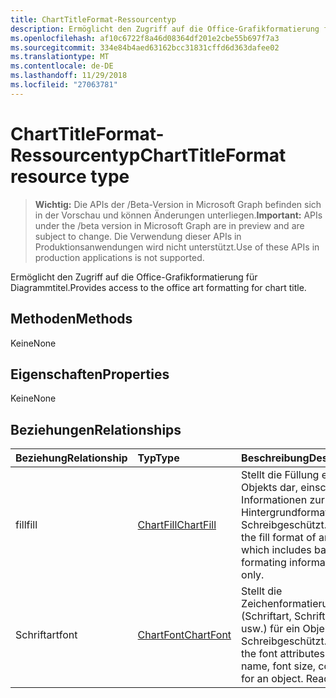 ```yaml
---
title: ChartTitleFormat-Ressourcentyp
description: Ermöglicht den Zugriff auf die Office-Grafikformatierung für Diagrammtitel.
ms.openlocfilehash: af10c6722f8a46d08364df201e2cbe55b697f7a3
ms.sourcegitcommit: 334e84b4aed63162bcc31831cffd6d363dafee02
ms.translationtype: MT
ms.contentlocale: de-DE
ms.lasthandoff: 11/29/2018
ms.locfileid: "27063781"
---
```

# <a name="charttitleformat-resource-type"></a><span data-ttu-id="168c1-103">ChartTitleFormat-Ressourcentyp</span><span class="sxs-lookup"><span data-stu-id="168c1-103">ChartTitleFormat resource type</span></span>

> <span data-ttu-id="168c1-104">**Wichtig:** Die APIs der /Beta-Version in Microsoft Graph befinden sich in der Vorschau und können Änderungen unterliegen.</span><span class="sxs-lookup"><span data-stu-id="168c1-104">**Important:** APIs under the /beta version in Microsoft Graph are in preview and are subject to change.</span></span> <span data-ttu-id="168c1-105">Die Verwendung dieser APIs in Produktionsanwendungen wird nicht unterstützt.</span><span class="sxs-lookup"><span data-stu-id="168c1-105">Use of these APIs in production applications is not supported.</span></span>

<span data-ttu-id="168c1-106">Ermöglicht den Zugriff auf die Office-Grafikformatierung für Diagrammtitel.</span><span class="sxs-lookup"><span data-stu-id="168c1-106">Provides access to the office art formatting for chart title.</span></span>


## <a name="methods"></a><span data-ttu-id="168c1-107">Methoden</span><span class="sxs-lookup"><span data-stu-id="168c1-107">Methods</span></span>
<span data-ttu-id="168c1-108">Keine</span><span class="sxs-lookup"><span data-stu-id="168c1-108">None</span></span>

## <a name="properties"></a><span data-ttu-id="168c1-109">Eigenschaften</span><span class="sxs-lookup"><span data-stu-id="168c1-109">Properties</span></span>
<span data-ttu-id="168c1-110">Keine</span><span class="sxs-lookup"><span data-stu-id="168c1-110">None</span></span>

## <a name="relationships"></a><span data-ttu-id="168c1-111">Beziehungen</span><span class="sxs-lookup"><span data-stu-id="168c1-111">Relationships</span></span>
| <span data-ttu-id="168c1-112">Beziehung</span><span class="sxs-lookup"><span data-stu-id="168c1-112">Relationship</span></span> | <span data-ttu-id="168c1-113">Typ</span><span class="sxs-lookup"><span data-stu-id="168c1-113">Type</span></span>   |<span data-ttu-id="168c1-114">Beschreibung</span><span class="sxs-lookup"><span data-stu-id="168c1-114">Description</span></span>|
|:---------------|:--------|:----------|
|<span data-ttu-id="168c1-115">fill</span><span class="sxs-lookup"><span data-stu-id="168c1-115">fill</span></span>|[<span data-ttu-id="168c1-116">ChartFill</span><span class="sxs-lookup"><span data-stu-id="168c1-116">ChartFill</span></span>](chartfill.md)|<span data-ttu-id="168c1-p102">Stellt die Füllung eines Objekts dar, einschließlich Informationen zur Hintergrundformatierung. Schreibgeschützt.</span><span class="sxs-lookup"><span data-stu-id="168c1-p102">Represents the fill format of an object, which includes background formating information. Read-only.</span></span>|
|<span data-ttu-id="168c1-119">Schriftart</span><span class="sxs-lookup"><span data-stu-id="168c1-119">font</span></span>|[<span data-ttu-id="168c1-120">ChartFont</span><span class="sxs-lookup"><span data-stu-id="168c1-120">ChartFont</span></span>](chartfont.md)|<span data-ttu-id="168c1-p103">Stellt die Zeichenformatierung (Schriftart, Schriftgrad, Farbe usw.) für ein Objekt dar. Schreibgeschützt.</span><span class="sxs-lookup"><span data-stu-id="168c1-p103">Represents the font attributes (font name, font size, color, etc.) for an object. Read-only.</span></span>|

<!-- uuid: 8fcb5dbc-d5aa-4681-8e31-b001d5168d79
2015-10-25 14:57:30 UTC -->
<!-- {
  "type": "#page.annotation",
  "description": "ChartTitleFormat resource",
  "keywords": "",
  "section": "documentation",
  "tocPath": ""
}-->